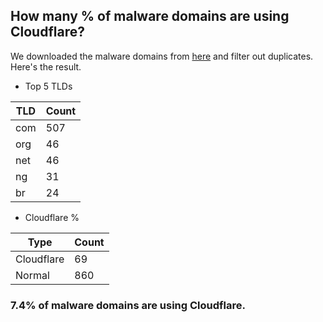## How many % of malware domains are using Cloudflare?


We downloaded the malware domains from [here](https://urlhaus.abuse.ch) and filter out duplicates.
Here's the result.


[//]: # (start replacement)


- Top 5 TLDs

| TLD | Count |
| --- | --- |
| com | 507 |
| org | 46 |
| net | 46 |
| ng | 31 |
| br | 24 |


- Cloudflare %

| Type | Count |
| --- | --- |
| Cloudflare | 69 |
| Normal | 860 |


### 7.4% of malware domains are using Cloudflare.